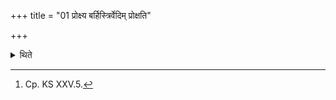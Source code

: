 +++
title = "01 प्रोक्ष्य बर्हिस्त्रिर्वेदिम् प्रोक्षति"

+++

<details><summary>थिते</summary>

1. Having sprinkled water on the sacred grass (the Adhvaryu) thrice sprinkels water on the altar.[^1]  

[^1]: Cp. KS XXV.5.  
</details>
